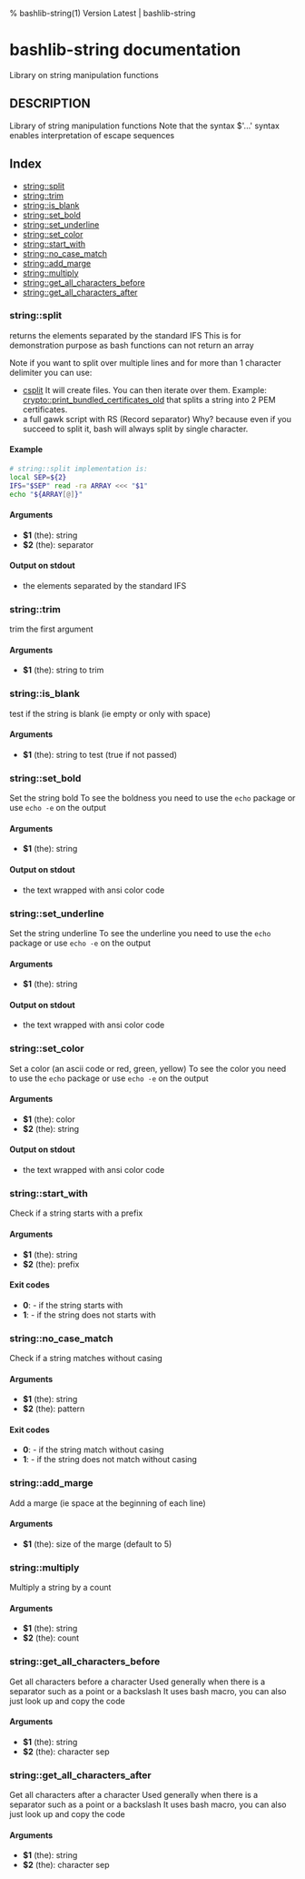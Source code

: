 % bashlib-string(1) Version Latest | bashlib-string
# bashlib-string documentation

Library on string manipulation functions

## DESCRIPTION

Library of string manipulation functions
Note that the syntax $'...' syntax enables interpretation of escape sequences

## Index

* [string::split](#stringsplit)
* [string::trim](#stringtrim)
* [string::is_blank](#stringis_blank)
* [string::set_bold](#stringset_bold)
* [string::set_underline](#stringset_underline)
* [string::set_color](#stringset_color)
* [string::start_with](#stringstart_with)
* [string::no_case_match](#stringno_case_match)
* [string::add_marge](#stringadd_marge)
* [string::multiply](#stringmultiply)
* [string::get_all_characters_before](#stringget_all_characters_before)
* [string::get_all_characters_after](#stringget_all_characters_after)

### string::split

returns the elements separated by the standard IFS
This is for demonstration purpose as bash functions can not return an array

Note if you want to split over multiple lines and for more than 1 character delimiter
you can use:
* [csplit](https://www.gnu.org/software/coreutils/manual/html_node/csplit-invocation.html#csplit-invocation)
It will create files. You can then iterate over them.
Example: [crypto::print_bundled_certificates_old](https://github.com/gerardnico/bash-lib/lib/bashlib-crypto.sh) that splits a string into 2 PEM certificates.
* a full gawk script with RS (Record separator)
Why? because even if you succeed to split it, bash will always split by single character.

#### Example

```bash
# string::split implementation is:
local SEP=${2}
IFS="$SEP" read -ra ARRAY <<< "$1"
echo "${ARRAY[@]}"
```

#### Arguments

* **$1** (the): string
* **$2** (the): separator

#### Output on stdout

* the elements separated by the standard IFS

### string::trim

trim the first argument

#### Arguments

* **$1** (the): string to trim

### string::is_blank

test if the string is blank (ie empty or only with space)

#### Arguments

* **$1** (the): string to test (true if not passed)

### string::set_bold

Set the string bold
To see the boldness you need to use the `echo` package or use `echo -e` on the output

#### Arguments

* **$1** (the): string

#### Output on stdout

* the text wrapped with ansi color code

### string::set_underline

Set the string underline
To see the underline you need to use the `echo` package or use `echo -e` on the output

#### Arguments

* **$1** (the): string

#### Output on stdout

* the text wrapped with ansi color code

### string::set_color

Set a color (an ascii code or red, green, yellow)
To see the color you need to use the `echo` package or use `echo -e` on the output

#### Arguments

* **$1** (the): color
* **$2** (the): string

#### Output on stdout

* the text wrapped with ansi color code

### string::start_with

Check if a string starts with a prefix

#### Arguments

* **$1** (the): string
* **$2** (the): prefix

#### Exit codes

* **0**: - if the string starts with
* **1**: - if the string does not starts with

### string::no_case_match

Check if a string matches without casing

#### Arguments

* **$1** (the): string
* **$2** (the): pattern

#### Exit codes

* **0**: - if the string match without casing
* **1**: - if the string does not match without casing

### string::add_marge

Add a marge (ie space at the beginning of each line)

#### Arguments

* **$1** (the): size of the marge (default to 5)

### string::multiply

Multiply a string by a count

#### Arguments

* **$1** (the): string
* **$2** (the): count

### string::get_all_characters_before

Get all characters before a character
Used generally when there is a separator such as a point or a backslash
It uses bash macro, you can also just look up and copy the code

#### Arguments

* **$1** (the): string
* **$2** (the): character sep

### string::get_all_characters_after

Get all characters after a character
Used generally when there is a separator such as a point or a backslash
It uses bash macro, you can also just look up and copy the code

#### Arguments

* **$1** (the): string
* **$2** (the): character sep


